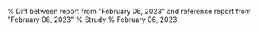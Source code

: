 % Diff between report from "February 06, 2023" and reference report from "February 06, 2023"
% Strudy
% February 06, 2023


